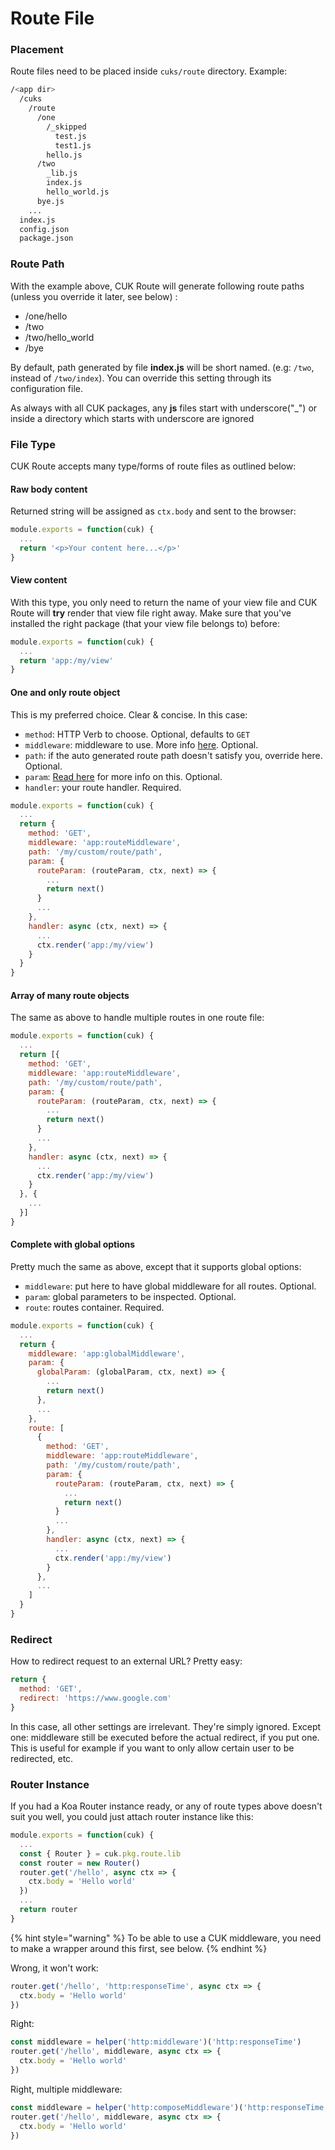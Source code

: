 # Route File

### Placement

Route files need to be placed inside `cuks/route` directory. Example:

```bash
/<app dir>
  /cuks
    /route
      /one
        /_skipped
          test.js
          test1.js
        hello.js
      /two
        _lib.js
        index.js
        hello_world.js
      bye.js
    ...
  index.js
  config.json
  package.json
```

### Route Path

With the example above, CUK Route will generate following route paths \(unless you override it later, see below\) :

* /one/hello
* /two
* /two/hello\_world
* /bye

By default, path generated by file **index.js** will be short named. \(e.g: `/two`, instead of `/two/index`\). You can override this setting through its configuration file.

As always with all CUK packages, any **js** files start with underscore\("\_"\) or inside a directory which starts with underscore are ignored

### File Type

CUK Route accepts many type/forms of route files as outlined below:

#### Raw body content

Returned string will be assigned as `ctx.body` and sent to the browser:

```javascript
module.exports = function(cuk) {
  ...
  return '<p>Your content here...</p>'
}
```

#### View content

With this type, you only need to return the name of your view file and CUK Route will **try** render that view file right away. Make sure that you've installed the right package \(that your view file belongs to\) before:

```javascript
module.exports = function(cuk) {
  ...
  return 'app:/my/view'
}
```

#### One and only route object

This is my preferred choice. Clear & concise. In this case:

* `method`: HTTP Verb to choose. Optional, defaults to `GET`
* `middleware`: middleware to use. More info [here](../rappopo-cuk-http/). Optional.
* `path`: if the auto generated route path doesn't satisfy you, override here. Optional.
* `param`: [Read here](https://github.com/alexmingoia/koa-router#module_koa-router--Router+param) for more info on this. Optional.
* `handler`: your route handler. Required.

```javascript
module.exports = function(cuk) {
  ...
  return {
    method: 'GET',
    middleware: 'app:routeMiddleware',
    path: '/my/custom/route/path',
    param: {
      routeParam: (routeParam, ctx, next) => {
        ...
        return next()
      }
      ...
    },
    handler: async (ctx, next) => {
      ...
      ctx.render('app:/my/view')
    }
  }
}
```

#### Array of many route objects

The same as above to handle multiple routes in one route file:

```javascript
module.exports = function(cuk) {
  ...
  return [{
    method: 'GET',
    middleware: 'app:routeMiddleware',
    path: '/my/custom/route/path',
    param: {
      routeParam: (routeParam, ctx, next) => {
        ...
        return next()
      }
      ...
    },
    handler: async (ctx, next) => {
      ...
      ctx.render('app:/my/view')
    }
  }, {
    ...
  }]
}
```

#### Complete with global options

Pretty much the same as above, except that it supports global options:

* `middleware`: put here to have global middleware for all routes. Optional.
* `param`: global parameters to be inspected. Optional.
* `route`: routes container. Required.

```javascript
module.exports = function(cuk) {
  ...
  return {
    middleware: 'app:globalMiddleware',
    param: {
      globalParam: (globalParam, ctx, next) => {
        ...
        return next()
      },
      ...
    },
    route: [
      {
        method: 'GET',
        middleware: 'app:routeMiddleware',
        path: '/my/custom/route/path',
        param: {
          routeParam: (routeParam, ctx, next) => {
            ...
            return next()
          }
          ...
        },
        handler: async (ctx, next) => {
          ...
          ctx.render('app:/my/view')
        }
      },
      ...
    ]
  }
}
```

### Redirect

How to redirect request to an external URL? Pretty easy:

```javascript
return {
  method: 'GET',
  redirect: 'https://www.google.com'
}
```

In this case, all other settings are irrelevant. They're simply ignored. Except one: middleware still be executed before the actual redirect, if you put one. This is useful for example if you want to only allow certain user to be redirected, etc.

### Router Instance

If you had a Koa Router instance ready, or any of route types above doesn't suit you well, you could just attach router instance like this:

```javascript
module.exports = function(cuk) {
  ...
  const { Router } = cuk.pkg.route.lib
  const router = new Router()
  router.get('/hello', async ctx => {
    ctx.body = 'Hello world'
  })
  ...
  return router
}
```

{% hint style="warning" %}
To be able to use a CUK middleware, you need to make a wrapper around this first, see below. 
{% endhint %}

Wrong, it won't work:

```javascript
router.get('/hello', 'http:responseTime', async ctx => {
  ctx.body = 'Hello world'
})
```

Right:

```javascript
const middleware = helper('http:middleware')('http:responseTime')
router.get('/hello', middleware, async ctx => {
  ctx.body = 'Hello world'
})
```

Right, multiple middleware:

```javascript
const middleware = helper('http:composeMiddleware')('http:responseTime, http:cors')
router.get('/hello', middleware, async ctx => {
  ctx.body = 'Hello world'
})
```



